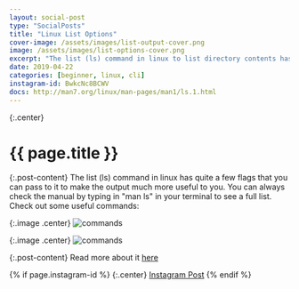 ```yaml
---
layout: social-post
type: "SocialPosts"
title: "Linux List Options"
cover-image: /assets/images/list-output-cover.png
image: /assets/images/list-options-cover.png
excerpt: "The list (ls) command in linux to list directory contents has quite a few flags that you can pass to it to make the output much more useful to you."
date: 2019-04-22
categories: [beginner, linux, cli]
instagram-id: BwkcNc8BCWV
docs: http://man7.org/linux/man-pages/man1/ls.1.html
---
```

{:.center}
# {{ page.title }}

{:.post-content}
The list (ls) command in linux has quite a few flags that you can pass to it to 
make the output much more useful to you. You can always check the manual by typing
in "man ls" in your terminal to see a full list. Check out some useful commands:

{:.image .center}
![commands]({{page.image}})

{:.image .center}
![commands]({{page.cover-image}})

{:.post-content}
Read more about it <a href="{{page.docs}}" target="_blank">here</a>

{% if page.instagram-id %}
{:.center}
<a class="insta-link" href="https://www.instagram.com/p/{{page.instagram-id}}" target="_blank">Instagram Post</a>
{% endif %}

